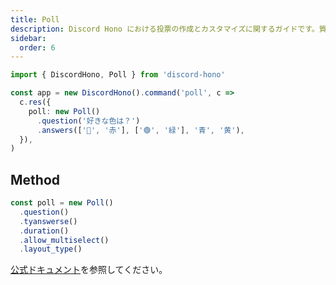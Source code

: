 ```yaml
---
title: Poll
description: Discord Hono における投票の作成とカスタマイズに関するガイドです。質問、回答などのフィールドの設定方法を含みます。
sidebar:
  order: 6
---
```


```ts "Poll"
import { DiscordHono, Poll } from 'discord-hono'

const app = new DiscordHono().command('poll', c =>
  c.res({
    poll: new Poll()
      .question('好きな色は？')
      .answers(['🔴', '赤'], ['🟢', '緑'], '青', '黄'),
  }),
)
```

## Method

```ts
const poll = new Poll()
  .question()
  .tyanswerse()
  .duration()
  .allow_multiselect()
  .layout_type()
```

[公式ドキュメント](https://discord.com/developers/docs/resources/poll)を参照してください。

